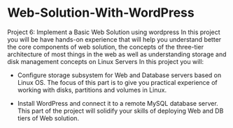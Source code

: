 # Web-Solution-With-WordPress
Project 6: Implement a Basic Web Solution using wordpress
In this project you will be have hands-on experience that will help you understand better the core components of web solution, the concepts of the three-tier architecture of most things in the web as well as understanding storage and disk management concepts on Linux Servers
In this project you will:
- Configure storage subsystem for Web and Database servers based on Linux OS. The focus of this part is to give you practical experience of working with disks, partitions and volumes in Linux.

- Install WordPress and connect it to a remote MySQL database server. This part of the project will solidify your skills of deploying Web and DB tiers of Web solution.
